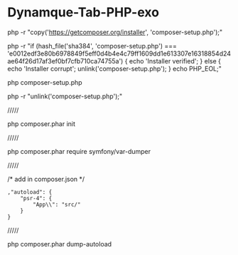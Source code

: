 # Dynamque-Tab-PHP-exo

php -r "copy('https://getcomposer.org/installer', 'composer-setup.php');"

php -r "if (hash_file('sha384', 'composer-setup.php') === 'e0012edf3e80b6978849f5eff0d4b4e4c79ff1609dd1e613307e16318854d24ae64f26d17af3ef0bf7cfb710ca74755a') { echo 'Installer verified'; } else { echo 'Installer corrupt'; unlink('composer-setup.php'); } echo PHP_EOL;"

php composer-setup.php

php -r "unlink('composer-setup.php');"

/////

php composer.phar init

/////

php composer.phar require symfony/var-dumper

/////

/* add in composer.json */


    ,"autoload": {
        "psr-4": {
            "App\\": "src/"
        }
    }
    
/////

php composer.phar dump-autoload
    
    
